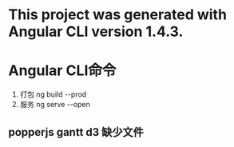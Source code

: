 # This project was generated with Angular CLI version 1.4.3.


# Angular CLI命令
1. 打包 ng build --prod 
2. 服务 ng serve --open

## popperjs gantt d3 缺少文件
